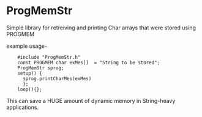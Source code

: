 # ProgMemStr
Simple library for retreiving and printing Char arrays that were stored using PROGMEM


  example usage-
  
        #include "ProgMemStr.h"
        const PROGMEM char exMes[]  = "String to be stored";
        ProgMemStr sprog;
        setup() {
          sprog.printCharMes(exMes)
          };
        loop(){};

  This can save a HUGE amount of dynamic memory in String-heavy applications.
  

